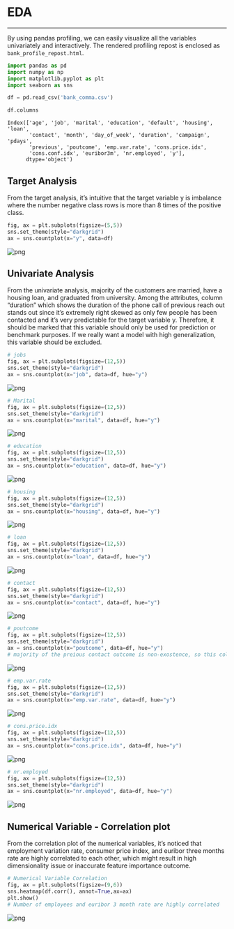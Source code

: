 # EDA
---
By using pandas profiling, we can easily visualize all the variables univariately and interactively. The rendered profiling repost is enclosed as `bank_profile_repost.html`. 





```python
import pandas as pd
import numpy as np
import matplotlib.pyplot as plt
import seaborn as sns
```


```python
df = pd.read_csv('bank_comma.csv')
```


```python
df.columns
```




    Index(['age', 'job', 'marital', 'education', 'default', 'housing', 'loan',
           'contact', 'month', 'day_of_week', 'duration', 'campaign', 'pdays',
           'previous', 'poutcome', 'emp.var.rate', 'cons.price.idx',
           'cons.conf.idx', 'euribor3m', 'nr.employed', 'y'],
          dtype='object')



Target Analysis
---

From the target analysis, it’s intuitive that the target variable y is imbalance  where the number negative class rows is more than 8 times of the positive class. 




```python
fig, ax = plt.subplots(figsize=(5,5))
sns.set_theme(style="darkgrid")
ax = sns.countplot(x="y", data=df)
```


    
![png](EDA_files/EDA_5_0.png)
    


Univariate Analysis 
---
From the univariate analysis, majority of the customers are married, have a housing loan, and graduated from university. Among the attributes, column “duration” which shows the duration of the phone call of previous reach out stands out since it’s extremely right skewed as only few people has been contacted and it’s very predictable for the target variable y. Therefore, it should be marked that this variable should only be used for prediction or benchmark purposes. If we really want a model with high generalization, this variable should be excluded. 



```python
# jobs
fig, ax = plt.subplots(figsize=(12,5))
sns.set_theme(style="darkgrid")
ax = sns.countplot(x="job", data=df, hue="y")
```


    
![png](EDA_files/EDA_7_0.png)
    



```python
# Marital
fig, ax = plt.subplots(figsize=(12,5))
sns.set_theme(style="darkgrid")
ax = sns.countplot(x="marital", data=df, hue="y")
```


    
![png](EDA_files/EDA_8_0.png)
    



```python
# education
fig, ax = plt.subplots(figsize=(12,5))
sns.set_theme(style="darkgrid")
ax = sns.countplot(x="education", data=df, hue="y")
```


    
![png](EDA_files/EDA_9_0.png)
    



```python
# housing
fig, ax = plt.subplots(figsize=(12,5))
sns.set_theme(style="darkgrid")
ax = sns.countplot(x="housing", data=df, hue="y")
```


    
![png](EDA_files/EDA_10_0.png)
    



```python
# loan
fig, ax = plt.subplots(figsize=(12,5))
sns.set_theme(style="darkgrid")
ax = sns.countplot(x="loan", data=df, hue="y")
```


    
![png](EDA_files/EDA_11_0.png)
    



```python
# contact
fig, ax = plt.subplots(figsize=(12,5))
sns.set_theme(style="darkgrid")
ax = sns.countplot(x="contact", data=df, hue="y")
```


    
![png](EDA_files/EDA_12_0.png)
    



```python
# poutcome
fig, ax = plt.subplots(figsize=(12,5))
sns.set_theme(style="darkgrid")
ax = sns.countplot(x="poutcome", data=df, hue="y")
# majority of the preious contact outcome is non-exostence, so this columns might be too predictive for the model. 
```


    
![png](EDA_files/EDA_13_0.png)
    



```python
# emp.var.rate
fig, ax = plt.subplots(figsize=(12,5))
sns.set_theme(style="darkgrid")
ax = sns.countplot(x="emp.var.rate", data=df, hue="y")
```


    
![png](EDA_files/EDA_14_0.png)
    



```python
# cons.price.idx
fig, ax = plt.subplots(figsize=(12,5))
sns.set_theme(style="darkgrid")
ax = sns.countplot(x="cons.price.idx", data=df, hue="y")
```


    
![png](EDA_files/EDA_15_0.png)
    



```python
# nr.employed
fig, ax = plt.subplots(figsize=(12,5))
sns.set_theme(style="darkgrid")
ax = sns.countplot(x="nr.employed", data=df, hue="y")
```


    
![png](EDA_files/EDA_16_0.png)
    


Numerical Variable - Correlation plot
---
From the correlation plot of the numerical variables, it’s noticed that employment variation rate, consumer price index, and euribor three months rate are highly correlated to each other, which might result in high dimensionality issue or inaccurate feature importance outcome. 



```python
# Numerical Variable Correlation
fig, ax = plt.subplots(figsize=(9,6))
sns.heatmap(df.corr(), annot=True,ax=ax)
plt.show()
# Number of employees and euribor 3 month rate are highly correlated
```


    
![png](EDA_files/EDA_18_0.png)
    

